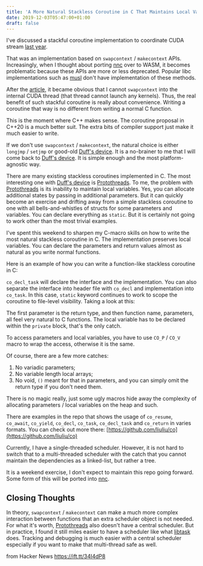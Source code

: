 ```yaml
---
title: 'A More Natural Stackless Coroutine in C That Maintains Local Variables'
date: 2019-12-03T05:47:00+01:00
draft: false
---
```


I've discussed a stackful coroutine implementation to coordinate CUDA stream [last year](https://liuliu.me/eyes/coroutine-to-coordinate-cuda-streams/).

That was an implementation based on `swapcontext` / `makecontext` APIs. Increasingly, when I thought about porting [nnc](https://libnnc.org) over to WASM, it becomes problematic because these APIs are more or less deprecated. Popular libc implementations such as [musl](https://www.musl-libc.org/) don't have implementation of these methods.

After the [article](https://liuliu.me/eyes/coroutine-to-coordinate-cuda-streams/), it became obvious that I cannot `swapcontext` into the internal CUDA thread (that thread cannot launch any kernels). Thus, the real benefit of such stackful coroutine is really about convenience. Writing a coroutine that way is no different from writing a normal C function.

This is the moment where C++ makes sense. The coroutine proposal in C++20 is a much better suit. The extra bits of compiler support just make it much easier to write.

If we don't use `swapcontext` / `makecontext`, the natural choice is either `longjmp` / `setjmp` or good-old [Duff's device](https://en.wikipedia.org/wiki/Duff%27s_device). It is a no-brainer to me that I will come back to [Duff's device](https://en.wikipedia.org/wiki/Duff%27s_device). It is simple enough and the most platform-agnostic way.

There are many existing stackless coroutines implemented in C. The most interesting one with [Duff's device](https://en.wikipedia.org/wiki/Duff%27s_device) is [Protothreads](http://dunkels.com/adam/pt/). To me, the problem with [Protothreads](http://dunkels.com/adam/pt/) is its inability to maintain local variables. Yes, you can allocate additional states by passing in additional parameters. But it can quickly become an exercise and drifting away from a simple stackless coroutine to one with all bells-and-whistles of structs for some parameters and variables. You can declare everything as `static`. But it is certainly not going to work other than the most trivial examples.

I've spent this weekend to sharpen my C-macro skills on how to write the most natural stackless coroutine in C. The implementation preserves local variables. You can declare the parameters and return values almost as natural as you write normal functions.

Here is an example of how you can write a function-like stackless coroutine in C:

`co_decl_task` will declare the interface and the implementation. You can also separate the interface into header file with `co_decl` and implementation into `co_task`. In this case, `static` keyword continues to work to scope the coroutine to file-level visibility. Taking a look at this:

The first parameter is the return type, and then function name, parameters, all feel very natural to C functions. The local variable has to be declared within the `private` block, that's the only catch.

To access parameters and local variables, you have to use `CO_P` / `CO_V` macro to wrap the access, otherwise it is the same.

Of course, there are a few more catches:

1.  No variadic parameters;
2.  No variable length local arrays;
3.  No void, `()` meant for that in parameters, and you can simply omit the return type if you don't need them.

There is no magic really, just some ugly macros hide away the complexity of allocating parameters / local variables on the heap and such.

There are examples in the repo that shows the usage of `co_resume`, `co_await`, `co_yield`, `co_decl`, `co_task`, `co_decl_task` and `co_return` in varies formats. You can check out more there: [https://github.com/liuliu/co](https://github.com/liuliu/co)

Currently, I have a single-threaded scheduler. However, it is not hard to switch that to a multi-threaded scheduler with the catch that you cannot maintain the dependencies as a linked-list, but rather a tree.

It is a weekend exercise, I don't expect to maintain this repo going forward. Some form of this will be ported into [nnc](https://libnnc.org).

Closing Thoughts
----------------

In theory, `swapcontext` / `makecontext` can make a much more complex interaction between functions that an extra scheduler object is not needed. For what it's worth, [Protothreads](http://dunkels.com/adam/pt/) also doesn't have a central scheduler. But in practice, I found it still miles easier to have a scheduler like what [libtask](https://swtch.com/libtask/) does. Tracking and debugging is much easier with a central scheduler especially if you want to make that multi-thread safe as well.

  
  
from Hacker News https://ift.tt/34I4dP8